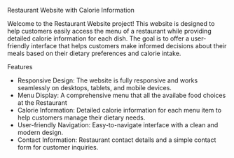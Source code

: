  Restaurant Website with Calorie Information

Welcome to the Restaurant Website project! This website is designed to help customers easily access the menu of a restaurant while providing detailed calorie information for each dish. The goal is to offer a user-friendly interface that helps customers make informed decisions about their meals based on their dietary preferences and calorie intake.

 Features

- Responsive Design: The website is fully responsive and works seamlessly on desktops, tablets, and mobile devices.
- Menu Display: A comprehensive menu that all the availabe food choices at the Restaurant
- Calorie Information: Detailed calorie information for each menu item to help customers manage their dietary needs.
- User-friendly Navigation: Easy-to-navigate interface with a clean and modern design.
- Contact Information: Restaurant contact details and a simple contact form for customer inquiries.
